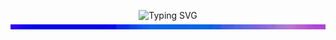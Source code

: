 <p align="center">
  <img src="https://readme-typing-svg.herokuapp.com?font=Orbitron&weight=700&size=32&duration=4990&pause=999&color=11D184&background=FFFEF900&center=true&width=435&lines=Hello%2C+its+Arjun+Magoo;Devops+Engineer" alt="Typing SVG" />
  <br>
  <img src="https://github.com/AnderMendoza/AnderMendoza/raw/main/assets/line-neon.gif" width="120%" Height="8px"/>
</p>




